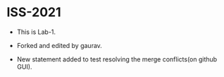 # ISS-2021
* This is Lab-1.
* Forked and edited by gaurav.

* New statement added to test resolving the merge conflicts(on github GUI).
